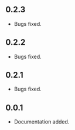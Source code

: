 ## 0.2.3

* Bugs fixed.
## 0.2.2

* Bugs fixed.
## 0.2.1

* Bugs fixed.


## 0.0.1

* Documentation added.
